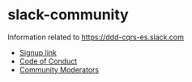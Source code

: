 # slack-community

Information related to https://ddd-cqrs-es.slack.com

 - [Signup link](http://j.mp/ddd-es-cqrs)
 - [Code of Conduct](code-of-conduct.md)
 - [Community Moderators](moderators.md)
